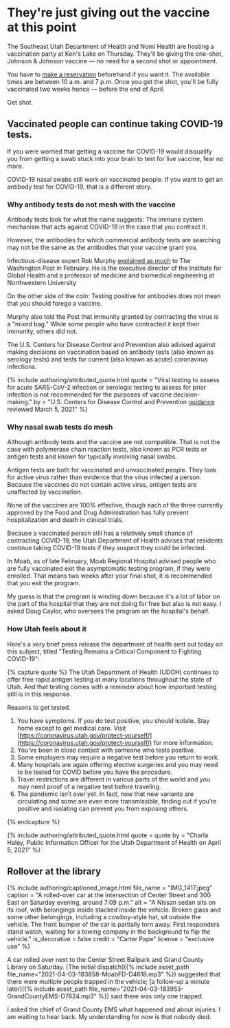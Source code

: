 # They're just giving out the vaccine at this point

The Southeast Utah Department of Health and Nomi Health are hosting a vaccination party at Ken's Lake on Thursday. They'll be giving the one-shot, Johnson & Johnson vaccine — no need for a second shot or appointment.

You have to [make a reservation](https://public.domo.com/cards/9r3K4) beforehand if you want it. The available times are between 10 a.m. and 7 p.m. Once you get the shot, you'll be fully vaccinated two weeks hence — before the end of April.

Get shot.

## Vaccinated people can continue taking COVID-19 tests.

If you were worried that getting a vaccine for COVID-19 would disqualify you from getting a swab stuck into your brain to test for live vaccine, fear no more.

COVID-19 nasal swabs still work on vaccinated people. If you want to get an antibody test for COVID-19, that is a different story.

### Why antibody tests do not mesh with the vaccine

Antibody tests look for what the name suggests: The immune system mechanism that acts against COVID-19 in the case that you contract it.

However, the antibodies for which commercial antibody tests are searching may not be the same as the antibodies that your vaccine grant you.

Infectious-disease expert Rob Murphy [explained as much](https://www.washingtonpost.com/lifestyle/2021/02/12/covid-vaccine-antibody-test/) to The Washington Post in February. He is the executive director of the Institute for Global Health and a professor of medicine and biomedical engineering at Northwestern University

On the other side of the coin: Testing positive for antibodies does not mean that you should forego a vaccine.

Murphy also told the Post that immunity granted by contracting the virus is a "mixed bag." While some people who have contracted it kept their immunity, others did not.

The U.S. Centers for Disease Control and Prevention also advised against making decisions on vaccination based on antibody tests (also known as serology tests) and tests for current (also known as acute) coronavirus infections.

{% include authoring/attributed_quote.html
    quote = "Viral testing to assess for acute SARS-CoV-2 infection or serologic testing to assess for prior infection is not recommended for the purposes of vaccine decision-making."
    by = "U.S. Centers for Disease Control and Prevention [guidance](https://www.cdc.gov/vaccines/covid-19/info-by-product/clinical-considerations.html) reviewed March 5, 2021"
%}

### Why nasal swab tests do mesh

Although antibody tests and the vaccine are not compatible. That is not the case with polymerase chain reaction tests, also known as PCR tests or antigen tests and known for typically involving nasal swabs.

Antigen tests are both for vaccinated and unvaccinated people. They look for active virus rather than evidence that the virus infected a person. Because the vaccines do not contain active virus, antigen tests are unaffected by vaccination.

None of the vaccines are 100% effective, though each of the three currently approved by the Food and Drug Administration has fully prevent hospitalization and death in clinical trials.

Because a vaccinated person still has a relatively small chance of contracting COVID-19, the Utah Department of Health advises that residents continue taking COVID-19 tests if they suspect they could be infected.

In Moab, as of late February, Moab Regional Hospital advised people who are fully vaccinated exit the asymptomatic testing program, if they were enrolled. That means two weeks after your final shot, it is recommended that you exit the program.

My guess is that the program is winding down because it's a lot of labor on the part of the hospital that they are not doing for free but also is not easy. I asked Doug Caylor, who oversees the program on the hospital's behalf.

### How Utah feels about it

Here's a very brief press release the department of health sent out today on this subject, titled "Testing Remains a Critical Component to Fighting COVID-19":

{% capture quote %}
The Utah Department of Health (UDOH) continues to offer free rapid antigen testing at many locations throughout the state of Utah. And that testing comes with a reminder about how important testing still is in this response.

Reasons to get tested.

1. You have symptoms. If you do test positive, you should isolate. Stay home except to get medical care. Visit [https://coronavirus.utah.gov/protect-yourself/](https://coronavirus.utah.gov/protect-yourself/) for more information.
2. You’ve been in close contact with someone who tests positive.
3. Some employers may require a negative test before you return to work.
4. Many hospitals are again offering elective surgeries and you may need to be tested for COVID before you have the procedure.
5. Travel restrictions are different in various parts of the world and you may need proof of a negative test before traveling.
6. The pandemic isn’t over yet. In fact, now that new variants are circulating and some are even more transmissible, finding out if you’re positive and isolating can prevent you from exposing others.

{% endcapture %}

{% include authoring/attributed_quote.html
    quote = quote
    by =    "Charla Haley, Public Information Officer for the Utah Department of Health on April 5, 2021"
%}

## Rollover at the library

{% include authoring/captioned_image.html
    file_name = "IMG_1417.jpeg"
    caption = "A rolled-over car at the intersection of Center Street and 300 East on Saturday evening, around 7:09 p.m."
    alt = "A Nissan sedan sits on its roof, with belongings inside stacked inside the vehicle. Broken glass and some other belongings, including a cowboy-style hat, sit outside the vehicle. The front bumper of the car is partially torn away. First responders stand watch, waiting for a towing company in the background to flip the vehicle."
    is_decorative = false
    credit = "Carter Pape"
    license = "exclusive use"
%}

A car rolled over next to the Center Street Ballpark and Grand County Library on Saturday. [The initial dispatch]({% include asset_path file_name="2021-04-03-183858-MoabFD-D4618.mp3" %}) suggested that there were multiple people trapped in the vehicle; [a follow-up a minute later]({% include asset_path file_name="2021-04-03-183953-GrandCountyEMS-D7624.mp3" %}) said there was only one trapped.

I asked the chief of Grand County EMS what happened and about injuries. I am waiting to hear back. My understanding for now is that nobody died.

